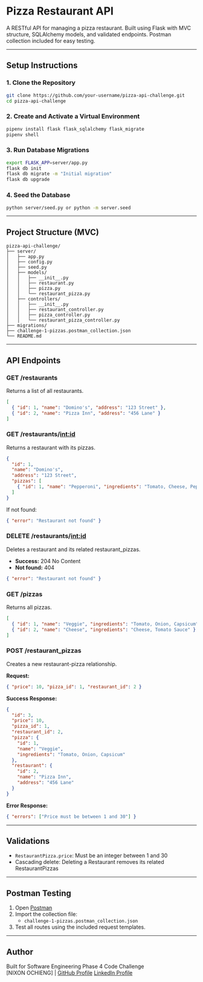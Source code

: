 #  Pizza Restaurant API

A RESTful API for managing a pizza restaurant. Built using Flask with MVC structure, SQLAlchemy models, and validated endpoints. Postman collection included for easy testing.

---

##  Setup Instructions

### 1. Clone the Repository
```bash
git clone https://github.com/your-username/pizza-api-challenge.git
cd pizza-api-challenge
```

### 2. Create and Activate a Virtual Environment
```bash
pipenv install flask flask_sqlalchemy flask_migrate
pipenv shell
```

### 3. Run Database Migrations
```bash
export FLASK_APP=server/app.py
flask db init
flask db migrate -m "Initial migration"
flask db upgrade
```

### 4. Seed the Database
```bash
python server/seed.py or python -m server.seed
```

---

##  Project Structure (MVC)
```
pizza-api-challenge/
├── server/
│   ├── app.py
│   ├── config.py
│   ├── seed.py
│   ├── models/
│   │   ├── __init__.py
│   │   ├── restaurant.py
│   │   ├── pizza.py
│   │   └── restaurant_pizza.py
│   ├── controllers/
│   │   ├── __init__.py
│   │   ├── restaurant_controller.py
│   │   ├── pizza_controller.py
│   │   └── restaurant_pizza_controller.py
├── migrations/
├── challenge-1-pizzas.postman_collection.json
└── README.md
```

---

## API Endpoints

###  GET /restaurants
Returns a list of all restaurants.
```json
[
  { "id": 1, "name": "Domino's", "address": "123 Street" },
  { "id": 2, "name": "Pizza Inn", "address": "456 Lane" }
]
```

###  GET /restaurants/<int:id>
Returns a restaurant with its pizzas.
```json
{
  "id": 1,
  "name": "Domino's",
  "address": "123 Street",
  "pizzas": [
    { "id": 1, "name": "Pepperoni", "ingredients": "Tomato, Cheese, Pepperoni" }
  ]
}
```
If not found:
```json
{ "error": "Restaurant not found" }
```

###  DELETE /restaurants/<int:id>
Deletes a restaurant and its related restaurant_pizzas.
- **Success:** 204 No Content
- **Not found:** 404
```json
{ "error": "Restaurant not found" }
```

###  GET /pizzas
Returns all pizzas.
```json
[
  { "id": 1, "name": "Veggie", "ingredients": "Tomato, Onion, Capsicum" },
  { "id": 2, "name": "Cheese", "ingredients": "Cheese, Tomato Sauce" }
]
```

###  POST /restaurant_pizzas
Creates a new restaurant-pizza relationship.

**Request:**
```json
{ "price": 10, "pizza_id": 1, "restaurant_id": 2 }
```

**Success Response:**
```json
{
  "id": 3,
  "price": 10,
  "pizza_id": 1,
  "restaurant_id": 2,
  "pizza": {
    "id": 1,
    "name": "Veggie",
    "ingredients": "Tomato, Onion, Capsicum"
  },
  "restaurant": {
    "id": 2,
    "name": "Pizza Inn",
    "address": "456 Lane"
  }
}
```

**Error Response:**
```json
{ "errors": ["Price must be between 1 and 30"] }
```

---

##  Validations
- `RestaurantPizza.price`: Must be an integer between 1 and 30
- Cascading delete: Deleting a Restaurant removes its related RestaurantPizzas

---

##  Postman Testing

1. Open [Postman](https://www.postman.com/)
2. Import the collection file:
   - `challenge-1-pizzas.postman_collection.json`
3. Test all routes using the included request templates.

---

##  Author

Built for Software Engineering Phase 4 Code Challenge  
[NIXON OCHIENG] | [GitHub Profile](https://github.com/Nick-Nyler)
                  [LinkedIn Profile](https://www.linkedin.com/in/nixon-ochieng-a9a623218)